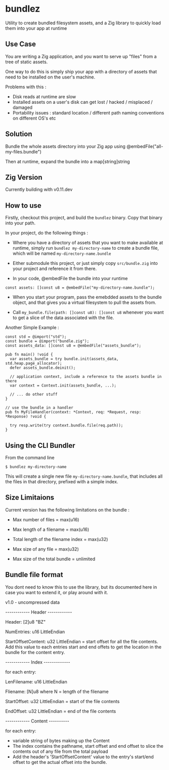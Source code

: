 # bundlez

Utility to create bundled filesystem assets, and a Zig library to quickly load them into your
app at runtime

## Use Case

You are writing a Zig application, and you want to serve up "files" from a tree of 
static assets.

One way to do this is simply ship your app with a directory of assets that need to be installed
on the user's machine.

Problems with this :
- Disk reads at runtime are slow
- Installed assets on a user's disk can get lost / hacked / misplaced / damaged
- Portability issues : standard location / different path naming conventions on different OS's etc
 

## Solution

Bundle the whole assets directory into your Zig app using @embedFile("all-my-files.bundle")

Then at runtime, expand the bundle into a map[string]string

## Zig Version

Currently building with v0.11.dev 

## How to use

Firstly, checkout this project, and build the `bundlez` binary. Copy that binary
into your path.


In your project, do the following things :

- Where you have a directory of assets that you want to make available at runtime,
  simply run `bundlez my-directory-name` to create a bundle file, which will be 
  named `my-directory-name.bundle`

- Either submodule this project, or just simply copy `src/bundle.zig` into your project
  and reference it from there.

- In your code, @embedFile the bundle into your runtime 
```
const assets: []const u8 = @embedFile("my-directory-name.bundle");
```

- When you start your program, pass the emebdded assets to the bundle object,
  and that gives you a virtual filesystem to pull the assets from.

- Call `my_bundle.file(path: []const u8): []const u8` whenever you want to get a slice
  of the data associated with the file.


Another Simple Example :

```
const std = @import("std");
const bundle = @import("bundle.zig");
const assets_data: []const u8 = @embedFile("assets_bundle");

pub fn main() !void {
  var assets_bundle = try bundle.init(assets_data, std.heap.page_allocator);
  defer assets_bundle.deinit();

  // application context, include a reference to the assets bundle in there
  var context = Context.init(assets_bundle, ...);

  // ... do other stuff  
}

// use the bundle in a handler 
pub fn MyFileHandler(context: *Context, req: *Request, resp: *Response) !void {

  try resp.write(try context.bundle.file(req.path));
}
```




## Using the CLI Bundler

From the command line
```
$ bundlez my-directory-name
```

This will create a single new file `my-directory-name.bundle`, that includes all the files in that directory, 
prefixed with a simple index.

## Size Limitaions

Current version has the following limitations on the bundle :

- Max number of files = max(u16)
- Max length of a filename = max(u16)
- Total length of the filename index = max(u32)
- Max size of any file = max(u32)

- Max size of the total bundle = unlimited

## Bundle file format

You dont need to know this to use the library, but its documented here in case you want to extend it, or play around with it.

v1.0 - uncompressed data

------------ Header ------------

Header: [2]u8  "BZ"

NumEntries: u16 LittleEndian

StartOffsetContent: u32 LittleEndian = start offset for all the file contents.  Add this value to each entries start and end offets to get the location in the bundle for the content entry.

------------ Index -------------

for each entry:

LenFilename: u16 LittleEndian

Fliename: [N]u8  where N = length of the filename

StartOffset: u32 LittleEndian = start of the file contents

EndOffset: u32 LittleEndian = end of the file contents


------------ Content ----------

for each entry:

- variable string of bytes making up the Content
- The index contains the pathname, start offset and end offset 
  to slice the contents out of any file from the total payload
- Add the header's 'StartOffsetContent' value to the entry's 
  start/end offset to get the actual offset into the bundle.



